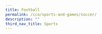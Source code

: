 ```yaml
---
title: Football
permalink: /cca/sports-and-games/soccer/
description: ""
third_nav_title: Sports
---
```

